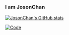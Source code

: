 ### I am JosonChan

[![JosonChan's GitHub stats](https://github-readme-stats.vercel.app/api?username=JosonChan1998)](https://github.com/anuraghazra/github-readme-stats)

[![Code](https://github-readme-stats.vercel.app/api/top-langs/?username=JosonChan1998&hide=html&theme=vue-dark)](https://github.com/anuraghazra/github-readme-stats)
